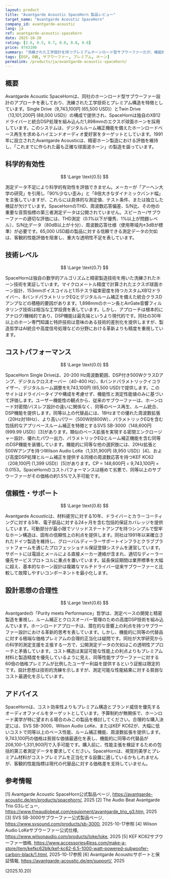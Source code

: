 ```yaml
---
layout: product
title: "Avantgarde Acoustic SpaceHorn 製品レビュー"
target_name: "Avantgarde Acoustic SpaceHorn"
company_id: avantgarde-acoustic
lang: ja
ref: avantgarde-acoustic-spacehorn
date: 2025-10-20
rating: [2.6, 0.5, 0.7, 0.0, 0.8, 0.6]
price: 9743100
summary: "洗練された工学設計を持つプレミアムホーンロード型サブウーファーだが、機能的に同等の代替品と比べて極端にコストパフォーマンスが劣る"
tags: [DSP, D級, サブウーファー, プレミアム, ホーン]
permalink: /products/ja/avantgarde-acoustic-spacehorn/
---
```

## 概要

Avantgarde Acoustic SpaceHornは、同社のホーンロード型サブウーファー設計のアプローチを表しており、洗練された工学技術とプレミアム構造を特徴としています。Single Drive（9,743,100円 (65,500 USD)）とTwin Drive（13,101,200円 (88,000 USD)）の構成で提供され、SpaceHornは独自のXB12ドライバーと統合DSP処理を組み込んだ1,898mmのエクスポ球面ホーンを採用しています。このシステムは、デジタルルーム補正機能を備えたホーンロードベース再生を求めるハイエンドオーディオ愛好家をターゲットとしています。1991年に設立されたAvantgarde Acousticは、精密ホーン製造における評価を維持し、「これまでに作られた最も正確な球面波ホーン」の製造を謳っています。

## 科学的有効性

$$ \Large \text{0.5} $$

測定データ不足により科学的有効性を評価できません。メーカーが「アーヘン大学の研究」を引用し「90%少ない歪み」と「8倍大きなダイナミックバンド幅」を主張していますが、これらには具体的な測定値、テスト条件、または独立した検証が欠けています。SpaceHornのTHD、周波数応答偏差、S/N比、その他の重要な音質指標の第三者測定データは公開されていません。スピーカー/サブウーファーの適切な評価には、THD測定（0.1%以下が優秀、1%以上が問題レベル）、S/N比データ（80dB以上が十分）、周波数応答仕様（使用帯域内±3dBが標準）が必要です。65,000 USD超の製品に対する信頼できる測定データの欠如は、客観的性能評価を阻害し、重大な透明性不足を表しています。

## 技術レベル

$$ \Large \text{0.7} $$

SpaceHornは独自の数学的アルゴリズムと精密製造技術を用いた洗練されたホーン技術を実証しています。マイクロメートル精度で計算されたエクスポ球面ホーン設計、153mmボイスコイルと1.15テスラ磁束密度を持つカスタムXB12ドライバー、8バンドパラメトリックEQとデジタルルーム補正を備えた統合クラスDアンプなどの積極的要因があります。1,898mmのホーン長とAirGate音響フィルタリング技術は相当な工学投資を表しています。しかし、アプローチは根本的にアナログ/機械的であり、DSP機能は最先端というより現代的です。同社の30年以上のホーン専門知識と特許技術は意味のある技術的差別化を提供しますが、製造哲学はAI統合や高度信号処理などの分野における革新よりも精度を重視しています。

## コストパフォーマンス

$$ \Large \text{0.0} $$

SpaceHorn Single Driveは、20-200 Hz周波数範囲、DSP付き500WクラスDアンプ、デジタルクロスオーバー（40-400 Hz）、8バンドパラメトリックイコライザー、デジタルルーム調整を9,743,100円 (65,500 USD)で提供します。このサイトはドライバータイプや構成を考慮せず、機能性と測定性能値のみに基づいて評価します。ユーザー機能性の観点から、従来のサブウーファーは、ホーンロード対密閉/バスレフ設計の違いに関係なく、同等のベース再生、ルーム統合、DSP機能を提供します。同等以上の代替品には、18Hzまでの優れた周波数拡張（20Hz対18Hz）、より高いパワー（500W対800W）、パラメトリックEQを含む包括的なアプリベースルーム補正を特徴とするSVS SB-3000（148,600円 (999.99 USD)）[3]があります。類似のベース拡張を実現する密閉エンクロージャー設計、優れたパワー出力、パラメトリックEQとルーム補正機能を含む同等のDSP機能を装備しています。機能的に同等な他の選択肢には、20Hz拡張と500Wアンプを持つWilson Audio LoKe（1,331,900円 (8,950 USD)）[4]、および高度DSP処理とルーム補正を提供する同様の周波数応答を持つKEF KC62（208,100円 (1,399 USD)）[5]があります。CP = 148,600円 ÷ 9,743,100円 = 0.0153。SpaceHornのコストパフォーマンスは極めて劣悪で、同等以上のサブウーファーがその価格の約1.5%で入手可能です。

## 信頼性・サポート

$$ \Large \text{0.8} $$

Avantgarde Acousticは、材料疲労に対する10年、ドライバーとカラーコーティングに対する5年、電子部品に対する24ヶ月を含む包括的保証カバレッジを提供しています。可動部分が最小限でソリッドステートアンプを持つシンプルで堅牢なホーン構造は、固有の信頼性上の利点を提供します。同社は1991年以来確立されたドイツ製造を維持し、グローバルディーラーサポートインフラとクラブプラットフォームを通じたプロフェッショナル保証登録システムを運営しています。サポートには電話とメールによる直接メーカー連絡が含まれ、適切なディーラー優先サービスプロトコルに重点を置いています。延長保証期間は業界標準を大幅に超え、基本的なホーン設計は複雑なマルチドライバー従来サブウーファーと比較して故障しやすいコンポーネントを最小化します。

## 設計思想の合理性

$$ \Large \text{0.6} $$

Avantgardeの「Purity meets Performance」哲学は、測定ベースの開発と精密製造を重視し、ルーム補正とクロスオーバー管理のための高度DSP技術を組み込んでいます。ホーンロードアプローチは、潜在的な音響上の利点を持つサブウーファー設計における革新的思考を表しています。しかし、機能的に同等の代替品に対する極端な価格プレミアムの合理的正当化は疑問です。同社が大学研究からの科学的測定支援を主張する一方で、公開測定データの欠如はこの透明性アプローチと矛盾しています。コスト構造は実証可能な性能上の利点よりもプレミアム材料と製造精度を優先しているように見え、同等性能サブウーファーに対する60倍の価格プレミアムが比例したユーザー利益を提供するという証拠は限定的です。設計思想は技術的洗練を示しますが、測定可能な性能結果に対する貧弱なコスト最適化を示しています。

## アドバイス

SpaceHornは、コスト効率性よりもプレミアム構造とブランド威信を優先するオーディオファイルをターゲットとしています。予算制約が無関係で、ホーンロード美学が特に望まれる場合のみこの製品を検討してください。合理的な購入決定には、SVS SB-3000、Wilson Audio LoKe、またはKEF KC62が、大幅に低いコストで同等以上のベース性能、ルーム補正機能、周波数拡張を提供します。9,743,100円の価格は貧弱な価値最適化を表し、機能的に同等の代替品が208,100-1,331,900円で入手可能です。購入前に、性能主張を検証するための包括的第三者測定データを要求してください。SpaceHornは、視覚的美学とプレミアム材料がコストプレミアムを正当化する設置に適しているかもしれませんが、客観的性能指標は現代の代替品に対する価格差を支持していません。

## 参考情報

[1] Avantgarde Acoustic SpaceHorn公式製品ページ, https://avantgarde-acoustic.de/en/products/spacehorn/, 2025
[2] The Audio Beat Avantgarde Trio G3レビュー, https://www.theaudiobeat.com/equipment/avantgarde_trio_g3.htm, 2025
[3] SVS SB-3000サブウーファー公式製品ページ, https://www.svsound.com/products/sb-3000, 2025-10-17参照
[4] Wilson Audio LoKeサブウーファー公式仕様, https://www.wilsonaudio.com/products/loke/loke, 2025
[5] KEF KC62サブウーファー価格, https://www.accessories4less.com/make-a-store/item/kefkc62blk/kef-kc62-6.5-1000-watt-powered-subwoofer-carbon-black/1.html, 2025-10-17参照
[6] Avantgarde Acousticサポートと保証情報, https://avantgarde-acoustic.de/en/support/, 2025

(2025.10.20)